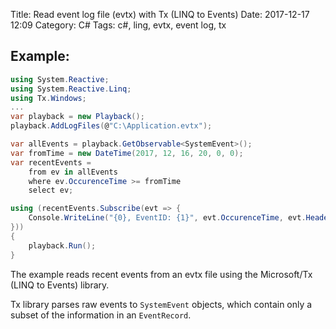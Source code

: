 Title: Read event log file (evtx) with Tx (LINQ to Events)
Date: 2017-12-17 12:09
Category: C#
Tags: c#, ling, evtx, event log, tx

Example:
-------

```csharp
using System.Reactive;
using System.Reactive.Linq;
using Tx.Windows;
...
var playback = new Playback();
playback.AddLogFiles(@"C:\Application.evtx");

var allEvents = playback.GetObservable<SystemEvent>();
var fromTime = new DateTime(2017, 12, 16, 20, 0, 0);
var recentEvents =
	from ev in allEvents
	where ev.OccurenceTime >= fromTime
	select ev;

using (recentEvents.Subscribe(evt => {
	Console.WriteLine("{0}, EventID: {1}", evt.OccurenceTime, evt.Header.EventId);
}))
{
	playback.Run();
}
```

The example reads recent events from an evtx file using the Microsoft/Tx (LINQ to Events) library.

Tx library parses raw events to `SystemEvent` objects, which contain only a subset of the information in an `EventRecord`.
